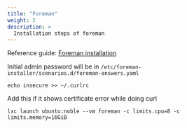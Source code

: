 ```yaml
---
title: "Foreman"
weight: 2
description: >
  Installation steps of foreman
---
```



Reference guide: [Foreman installation](https://theforeman.org/manuals/3.10/index.html#:~:text=2.1-,Installation,-2.2%20Puppet%20Management)



Initial admin password will be in `/etc/foreman-installer/scenarios.d/foreman-answers.yaml`


`echo insecure >> ~/.curlrc`

Add this if it shows certificate error while doing curl 


`lxc launch ubuntu:noble --vm foreman -c limits.cpu=8 -c limits.memory=16GiB`